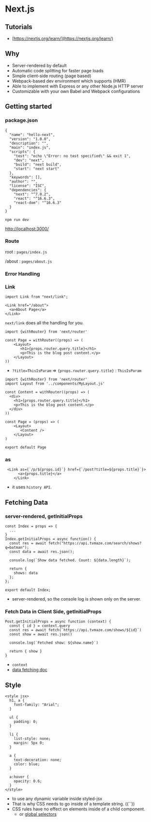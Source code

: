 # Next.js 

## Tutorials 
- [https://nextjs.org/learn/](https://nextjs.org/learn/)

## Why 
- Server-rendered by default
- Automatic code splitting for faster page loads
- Simple client-side routing (page based)
- Webpack-based dev environment which supports (HMR)
- Able to implement with Express or any other Node.js HTTP server
- Customizable with your own Babel and Webpack configurations

## Getting started
### package.json 
```
{
  "name": "hello-next",
  "version": "1.0.0",
  "description": "",
  "main": "index.js",
  "scripts": {
    "test": "echo \"Error: no test specified\" && exit 1",
    "dev": "next",
    "build": "next build",
    "start": "next start"
  },
  "keywords": [],
  "author": "",
  "license": "ISC",
  "dependencies": {
    "next": "^7.0.2",
    "react": "^16.6.3",
    "react-dom": "^16.6.3"
  }
}
```

```
npm run dev
```

[http://localhost:3000/](http://localhost:3000/)

### Route
root : `pages/index.js` 

/about : `pages/about.js` 

### Error Handling 

### Link 
```
import Link from "next/link";

<Link href="/about">
  <a>About Page</a>
</Link>
```
`next/link` does all the  handling for you.

```
import {withRouter} from 'next/router'

const Page = withRouter((props) => (
    <Layout>
       <h1>{props.router.query.title}</h1>
       <p>This is the blog post content.</p>
    </Layout>
))
```

- `?title=ThisIsParam` => `{props.router.query.title}` : `ThisIsParam`

```
import {withRouter} from 'next/router'
import Layout from '../components/MyLayout.js'

const Content = withRouter((props) => (
  <div>
    <h1>{props.router.query.title}</h1>
    <p>This is the blog post content.</p>
  </div>
))

const Page = (props) => (
    <Layout>
       <Content />
    </Layout>
)

export default Page
```

### as 
```
 <Link as={`/p/${props.id}`} href={`/post?title=${props.title}`}>
      <a>{props.title}</a>
    </Link>
```
- it uses `history API`. 

## Fetching Data
### server-rendered, getInitialProps
```
const Index = props => {
  ...
}
Index.getInitialProps = async function() {
  const res = await fetch("https://api.tvmaze.com/search/shows?q=batman");
  const data = await res.json();

  console.log(`Show data fetched. Count: ${data.length}`);

  return {
    shows: data
  };
};

export default Index;

```
- server-rendered, so the console log is shown only on the server. 

### Fetch Data in Client Side, getInitialProps
```
Post.getInitialProps = async function (context) {
  const { id } = context.query
  const res = await fetch(`https://api.tvmaze.com/shows/${id}`)
  const show = await res.json()

  console.log(`Fetched show: ${show.name}`)

  return { show }
}
```

- `context` 
- [data fetching doc](https://github.com/zeit/next.js#fetching-data-and-component-lifecycle) 

## Style

```
<style jsx>
  h1, a {
    font-family: "Arial";
  }

  ul {
    padding: 0;
  }

  li {
    list-style: none;
    margin: 5px 0;
  }

  a {
    text-decoration: none;
    color: blue;
  }

  a:hover {
    opacity: 0.6;
  }
</style>
```

- to use any dynamic variable inside styled-jsx
- That is why CSS needs to go inside of a template string. ({``}) 
- CSS rules have no effect on elements inside of a child component.
  - or [global selectors](https://github.com/zeit/styled-jsx#one-off-global-selectors)
  
  
